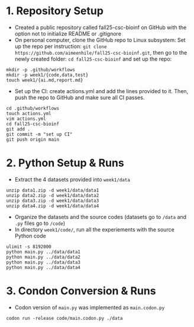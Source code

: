 # 1. Repository Setup
- Created a public repository called fall25-csc-bioinf on GitHub with the option not to initialize README or .gitignore
- On personal computer, clone the GitHub repo to Linux subsystem: Set up the repo per instruction: `git clone https://github.com/aimeenhile/fall25-csc-bioinf.git`, then go to the newly created folder: `cd fall25-csc-bioinf` and set up the repo:
```
mkdir -p .github/workflows
mkdir -p week1/{code,data,test}
touch week1/{ai.md,report.md}
```
- Set up the CI: create actions.yml and add the lines provided to it. Then, push the repo to GitHub and make sure all CI passes.
```
cd .github/workflows
touch actions.yml
vim actions.yml
cd fall25-csc-bioinf
git add .
git commit -m "set up CI"
git push origin main
```

# 2. Python Setup & Runs
- Extract the 4 datasets provided into `week1/data`
```
unzip data1.zip -d week1/data/data1
unzip data2.zip -d week1/data/data2
unzip data3.zip -d week1/data/data3
unzip data4.zip -d week1/data/data4
```
- Organize the datasets and the source codes (datasets go to `/data` and `.py` files go to `/code`)
- In directory `week1/code/`, run all the experiements with the source Python code
```
ulimit -s 8192000
python main.py ../data/data1
python main.py ../data/data2
python main.py ../data/data3
python main.py ../data/data4
```

# 3. Condon Conversion & Runs
- Codon version of `main.py` was implemented as `main.codon.py`
```
codon run -release code/main.codon.py ./data
```

